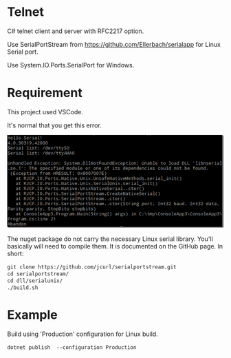 # Telnet
C# telnet client and server with RFC2217 option.

Use SerialPortStream from https://github.com/Ellerbach/serialapp for Linux Serial port.

Use System.IO.Ports.SerialPort for Windows.




# Requirement
This project used VSCode.

It's normal that you get this error.

![Serial list](./serial3.png)

The nuget package do not carry the necessary Linux serial library. You'll basically will need to compile them. It is documented on the GitHub page. In short:
```CMD
git clone https://github.com/jcurl/serialportstream.git
cd serialportstream/
cd dll/serialunix/
./build.sh
```



# Example
Build using 'Production' configuration for Linux build.
```CMD
dotnet publish  --configuration Production
```
